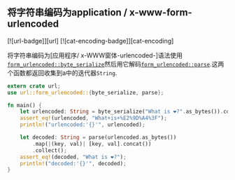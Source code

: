 
## 将字符串编码为application / x-www-form-urlencoded

[![url-badge]][url] [![cat-encoding-badge]][cat-encoding]

将字符串编码为[应用程序/ x-WWW窗体-urlencoded-]语法使用[`form_urlencoded::byte_serialize`]然后用它解码[`form_urlencoded::parse`].这两个函数都返回收集到a中的迭代器`String`.

```rust
extern crate url;
use url::form_urlencoded::{byte_serialize, parse};

fn main() {
    let urlencoded: String = byte_serialize("What is ❤?".as_bytes()).collect();
    assert_eq!(urlencoded, "What+is+%E2%9D%A4%3F");
    println!("urlencoded:'{}'", urlencoded);

    let decoded: String = parse(urlencoded.as_bytes())
        .map(|(key, val)| [key, val].concat())
        .collect();
    assert_eq!(decoded, "What is ❤?");
    println!("decoded:'{}'", decoded);
}
```

[`form_urlencoded::byte_serialize`]: https://docs.rs/url/*/url/form_urlencoded/fn.byte_serialize.html

[`form_urlencoded::parse`]: https://docs.rs/url/*/url/form_urlencoded/fn.parse.html

[application/x-www-form-urlencoded]: https://url.spec.whatwg.org/#application/x-www-form-urlencoded
